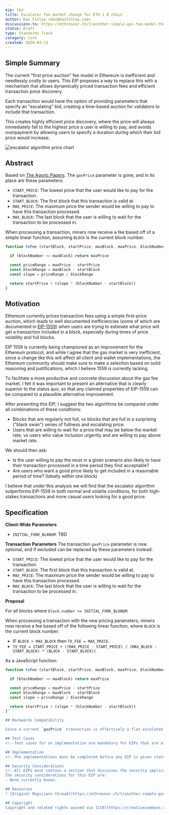 ```yaml
---
eip: tbd
title: Escalator fee market change for ETH 1.0 chain
author: Dan Finlay <dan@danfinlay.com>
discussions-to: https://ethresear.ch/t/another-simple-gas-fee-model-the-escalator-algorithm-from-the-agoric-papers/6399
status: Draft
type: Standards Track
category: Core
created: 2020-03-13
---
```


<!--You can leave these HTML comments in your merged EIP and delete the visible duplicate text guides, they will not appear and may be helpful to refer to if you edit it again. This is the suggested template for new EIPs. Note that an EIP number will be assigned by an editor. When opening a pull request to submit your EIP, please use an abbreviated title in the filename, `eip-draft_title_abbrev.md`. The title should be 44 characters or less.-->

## Simple Summary
<!--"If you can't explain it simply, you don't understand it well enough." Provide a simplified and layman-accessible explanation of the EIP.-->
The current "first price auction" fee model in Ethereum is inefficient and needlessly costly to users. This EIP proposes a way to replace this with a mechanism that allows dynamically priced transaction fees and efficient transaction price discovery.

Each transaction would have the option of providing parameters that specify an "escalating" bid, creating a time-based auction for validators to include that transaction.

This creates highly efficient price discovery, where the price will always immediately fall to the highest price a user is willing to pay, and avoids overpayment by allowing users to specify a duration during which their bid price would increase.

![escalator algorithm price chart](https://ethresear.ch/uploads/default/original/2X/0/042795efa4c2680d644bc66386cd2984a70293f8.gif)
## Abstract
<!--A short (~200 word) description of the technical issue being addressed.-->
Based on [The Agoric Papers](https://agoric.com/papers/incentive-engineering-for-computational-resource-management/full-text/). The `gasPrice` parameter is gone, and in its place are these parameters:

- `START_PRICE`: The lowest price that the user would like to pay for the transaction.
- `START_BLOCK`: The first block that this transaction is valid at.
- `MAX_PRICE`: The maximum price the sender would be willing to pay to have this transaction processed.
- `MAX_BLOCK`: The last block that the user is willing to wait for the transaction to be processed in.

When processing a transaction, miners now receive a fee based off of a simple linear function, assuming `BLOCK` is the current block number.

```javascript
function txFee (startBlock, startPrice, maxBlock, maxPrice, blockNumber) {

  if (blockNumber >= maxBlock) return maxPrice

  const priceRange = maxPrice - startPrice
  const blockRange = maxBlock - startBlock
  const slope = priceRange / blockRange

  return startPrice + (slope * (blockNumber - startBlock))
}
```

## Motivation
<!--The motivation is critical for EIPs that want to change the Ethereum protocol. It should clearly explain why the existing protocol specification is inadequate to address the problem that the EIP solves. EIP submissions without sufficient motivation may be rejected outright.-->
Ethereum currently prices transaction fees using a simple first-price auction, which leads to well documented inefficiencies (some of which are documented in [EIP-1559](https://github.com/ethereum/EIPs/blob/master/EIPS/eip-1559.md)) when users are trying to estimate what price will get a transaction included in a block, especially during times of price volatility and full blocks.

EIP 1559 is currently being championed as an improvement for the Ethereum protocol, and while I agree that the gas market is very inefficient, since a change like this will affect all client and wallet implementations, the Ethereum community should make sure to make a selection based on solid reasoning and justifications, which I believe 1559 is currently lacking.

To facilitate a more productive and concrete discussion about the gas fee market, I felt it was important to present an alternative that is clearly superior to the status quo, so that any claimed properties of EIP-1559 can be compared to a plausible alternative improvement.

After presenting this EIP, I suggest the two algorithms be compared under all combinations of these conditions:

- Blocks that are regularly not full, vs blocks that are full in a surprising ("black swan") series of fullness and escalating price.
- Users that are willing to wait for a price that may be below the market rate, vs users who value inclusion urgently and are willing to pay above market rate.

We should then ask:
- Is the user willing to pay the most in a given scenario also likely to have their transaction processed in a time period they find acceptable?
- Are users who want a good price likely to get included in a reasonable period of time? (Ideally within one block)

I believe that under this analysis we will find that the escalator algorithm outperforms EIP-1559 in both normal and volatile conditions, for both high-stakes transactions and more casual users looking for a good price.

## Specification
<!--The technical specification should describe the syntax and semantics of any new feature. The specification should be detailed enough to allow competing, interoperable implementations for any of the current Ethereum platforms (go-ethereum, parity, cpp-ethereum, ethereumj, ethereumjs, and [others](https://github.com/ethereum/wiki/wiki/Clients)).-->

**Client-Wide Parameters**
* `INITIAL_FORK_BLKNUM`: TBD

**Transaction Parameters**
The transaction `gasPrice` parameter is now optional, and if excluded can be replaced by these parameters instead:

* `START_PRICE`: The lowest price that the user would like to pay for the transaction.
* `START_BLOCK`: The first block that this transaction is valid at.
* `MAX_PRICE`: The maximum price the sender would be willing to pay to have this transaction processed.
* `MAX_BLOCK`: The last block that the user is willing to wait for the transaction to be processed in.

**Proposal**

For all blocks where `block.number >= INITIAL_FORK_BLKNUM`:

When processing a transaction with the new pricing parameters, miners now receive a fee based off of the following linear function, where `BLOCK` is the current block number:

* IF `BLOCK > MAX_BLOCK` then `TX_FEE = MAX_PRICE`.
* `TX_FEE = START_PRICE + ((MAX_PRICE - START_PRICE) / (MAX_BLOCK - START_BLOCK) * (BLOCK - START_BLOCK))`

As a JavaScript function:
```javascript
function txFee (startBlock, startPrice, maxBlock, maxPrice, blockNumber) {

  if (blockNumber >= maxBlock) return maxPrice

  const priceRange = maxPrice - startPrice
  const blockRange = maxBlock - startBlock
  const slope = priceRange / blockRange

  return startPrice + (slope * (blockNumber - startBlock))
}```

## Backwards Compatibility

Since a current `gasPrice` transaction is effectively a flat-escalated transaction bid, it is entirely compatible with this model, and so there is no concrete requirement to deprecate current transaction processing logic, allowing cold wallets and hardware wallets to continue working for the forseeable future.

## Test Cases
<!--Test cases for an implementation are mandatory for EIPs that are affecting consensus changes. Other EIPs can choose to include links to test cases if applicable.-->

## Implementation
<!--The implementations must be completed before any EIP is given status "Final", but it need not be completed before the EIP is accepted. While there is merit to the approach of reaching consensus on the specification and rationale before writing code, the principle of "rough consensus and running code" is still useful when it comes to resolving many discussions of API details.-->

## Security Considerations
<!--All EIPs must contain a section that discusses the security implications/considerations relevant to the proposed change. Include information that might be important for security discussions, surfaces risks and can be used throughout the life cycle of the proposal. E.g. include security-relevant design decisions, concerns, important discussions, implementation-specific guidance and pitfalls, an outline of threats and risks and how they are being addressed. EIP submissions missing the "Security Considerations" section will be rejected. An EIP cannot proceed to status "Final" without a Security Considerations discussion deemed sufficient by the reviewers.-->
The security considerations for this EIP are:
- None currently known.

## Resources
* [Original Magicians thread](https://ethresear.ch/t/another-simple-gas-fee-model-the-escalator-algorithm-from-the-agoric-papers/6399)

## Copyright
Copyright and related rights waived via [CC0](https://creativecommons.org/publicdomain/zero/1.0/).


